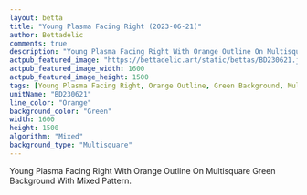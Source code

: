 ```yaml
---
layout: betta
title: "Young Plasma Facing Right (2023-06-21)"
author: Bettadelic
comments: true
description: "Young Plasma Facing Right With Orange Outline On Multisquare Green Background With Mixed Pattern."
actpub_featured_image: "https://bettadelic.art/static/bettas/BD230621.jpg"
actpub_featured_image_width: 1600
actpub_featured_image_height: 1500
tags: [Young Plasma Facing Right, Orange Outline, Green Background, Multisquare Background Pattern, Mixed Pattern, June 2023]
unitName: "BD230621"
line_color: "Orange"
background_color: "Green"
width: 1600
height: 1500
algorithm: "Mixed"
background_type: "Multisquare"
---
```


Young Plasma Facing Right With Orange Outline On Multisquare Green Background With Mixed Pattern.
